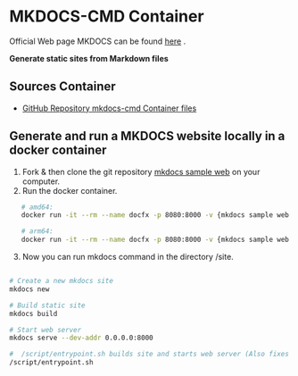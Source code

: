 # MKDOCS-CMD Container

Official Web page MKDOCS can be found [here](https://www.mkdocs.org) .

**Generate static sites from Markdown files**

## Sources Container

- [GitHub Repository mkdocs-cmd Container files](https://github.com/peterhee/DockerContainer/tree/master/mkdocs-cmd)

## Generate and run a MKDOCS website locally in a docker container

1. Fork & then clone the git repository
   [mkdocs sample web](git@github.com:martinlingstuyl/blimped-mkdocs.git) on
   your computer.
2. Run the docker container.

```bash
   # amd64:
   docker run -it --rm --name docfx -p 8080:8000 -v {mkdocs sample web folder}:/site docker.io/pheese/mkdocs-cmd:amd64

   # arm64:
   docker run -it --rm --name docfx -p 8080:8000 -v {mkdocs sample web folder}:/site docker.io/pheese/mkdocs-cmd:arm64
```

3. Now you can run mkdocs command in the directory /site.

```bash

# Create a new mkdocs site
mkdocs new

# Build static site
mkdocs build

# Start web server
mkdocs serve --dev-addr 0.0.0.0:8000

#  /script/entrypoint.sh builds site and starts web server (Also fixes permission issue running the first time)
/script/entrypoint.sh
```
